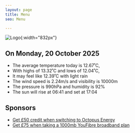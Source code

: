 ```yaml
---
layout: page
title: Menu
seo: Menu

---
```


![Logo](/images/logo.jpg){:width="832px"}

<!-- weather_marker starts -->
## On Monday, 20 October 2025

- The average temperature today is 12.67˚C,
- With highs of 13.32˚C and lows of 12.04˚C,
- It may feel like 12.39˚C with light rain
- The wind speed is 2.24m/s and visibility is 10000m
- The pressure is 990hPa and humidity is 92%
- The sun will rise at 06:41 and set at 17:04

<!-- weather_marker ends -->

## Sponsors

- [Get £50 credit when switching to Octopus Energy](https://bit.ly/3oD1nnS)
- [Get £75 when taking a 1000mb YouFibre broadband plan](https://aklam.io/91zWhU?)
